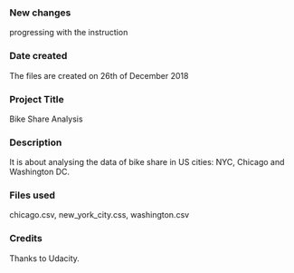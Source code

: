 ### New changes
progressing with the instruction
### Date created

The files are created on 26th of December 2018


### Project Title
Bike Share Analysis


### Description
It is about analysing the data of bike share in US cities: NYC, Chicago and Washington DC.


### Files used
chicago.csv, new_york_city.css, washington.csv

### Credits
Thanks to Udacity.
